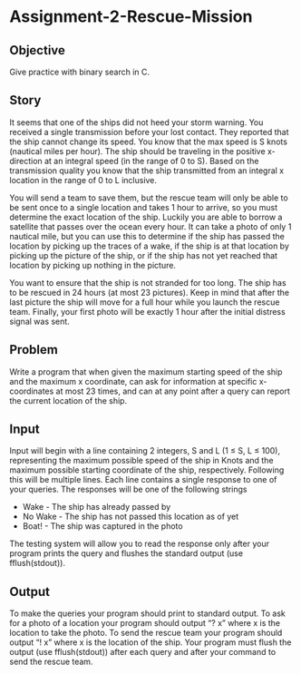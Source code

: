 # Assignment-2-Rescue-Mission
## Objective
Give practice with binary search in C.

## Story
It seems that one of the ships did not heed your storm warning. You received a single
transmission before your lost contact. They reported that the ship cannot change its speed.
You know that the max speed is S knots (nautical miles per hour). The ship should be traveling
in the positive x-direction at an integral speed (in the range of 0 to S). Based on the
transmission quality you know that the ship transmitted from an integral x location in the range
of 0 to L inclusive.

You will send a team to save them, but the rescue team will only be able to be sent once to a
single location and takes 1 hour to arrive, so you must determine the exact location of the ship.
Luckily you are able to borrow a satellite that passes over the ocean every hour. It can take a
photo of only 1 nautical mile, but you can use this to determine if the ship has passed the
location by picking up the traces of a wake, if the ship is at that location by picking up the picture
of the ship, or if the ship has not yet reached that location by picking up nothing in the picture.

You want to ensure that the ship is not stranded for too long. The ship has to be rescued in 24
hours (at most 23 pictures). Keep in mind that after the last picture the ship will move for a full
hour while you launch the rescue team. Finally, your first photo will be exactly 1 hour after the
initial distress signal was sent.

## Problem
Write a program that when given the maximum starting speed of the ship and the maximum x
coordinate, can ask for information at specific x-coordinates at most 23 times, and can at any
point after a query can report the current location of the ship.

## Input
Input will begin with a line containing 2 integers, S and L (1 ≤ S, L ≤ 100), representing the
maximum possible speed of the ship in Knots and the maximum possible starting coordinate of
the ship, respectively. Following this will be multiple lines. Each line contains a single response
to one of your queries.  The responses will be one of the following strings
* Wake - The ship has already passed by
* No Wake - The ship has not passed this location as of yet
* Boat! - The ship was captured in the photo

The testing system will allow you to read the response only after your program prints the query
and flushes the standard output (use fflush(stdout)).

## Output
To make the queries your program should print to standard output. To ask for a photo of a
location your program should output “? x” where x is the location to take the photo. To send the
rescue team your program should output “! x” where x is the location of the ship. Your program
must flush the output (use fflush(stdout)) after each query and after your command to send the
rescue team.
